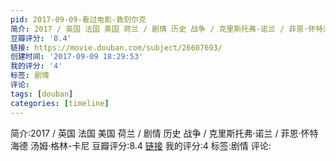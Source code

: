 ```yaml
---
pid: 2017-09-09-看过电影-敦刻尔克
简介: 2017 / 英国 法国 美国 荷兰 / 剧情 历史 战争 / 克里斯托弗·诺兰 / 菲恩·怀特海德 汤姆·格林-卡尼
豆瓣评分: '8.4'
链接: https://movie.douban.com/subject/26607693/
创建时间: '2017-09-09 18:29:53'
我的评分: '4'
标签: 剧情
评论:
tags: [douban]
categories: [timeline]
---
```

简介:2017 / 英国 法国 美国 荷兰 / 剧情 历史 战争 / 克里斯托弗·诺兰 / 菲恩·怀特海德 汤姆·格林-卡尼
豆瓣评分:8.4
[链接](https://movie.douban.com/subject/26607693/)
我的评分:4
标签:剧情
评论:
